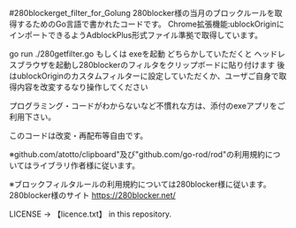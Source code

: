 #280blockerget_filter_for_Golung
280blocker様の当月のブロックルールを取得するためのGo言語で書かれたコードです。
Chrome拡張機能:ublockOriginにインポートできるようAdblockPlus形式ファイル準拠で取得しています。

go run ./280getfilter.go
もしくは
exeを起動
どちらかしていただくと
ヘッドレスブラウザを起動し280blockerのフィルタをクリップボードに貼り付けます
後はublockOriginのカスタムフィルターに設定していただくか、ユーザご自身で取得内容を改変するなり操作してください

プログラミング・コードがわからないなど不慣れな方は、添付のexeアプリをご利用下さい。

このコードは改変・再配布等自由です。

※github.com/atotto/clipboard"及び"github.com/go-rod/rod"の利用規約についてはライブラリ作者様に従います。

※ブロックフィルタルールの利用規約については280blocker様に従います。
280blocker様のサイト
https://280blocker.net/

LICENSE → 【licence.txt】 in this repository.